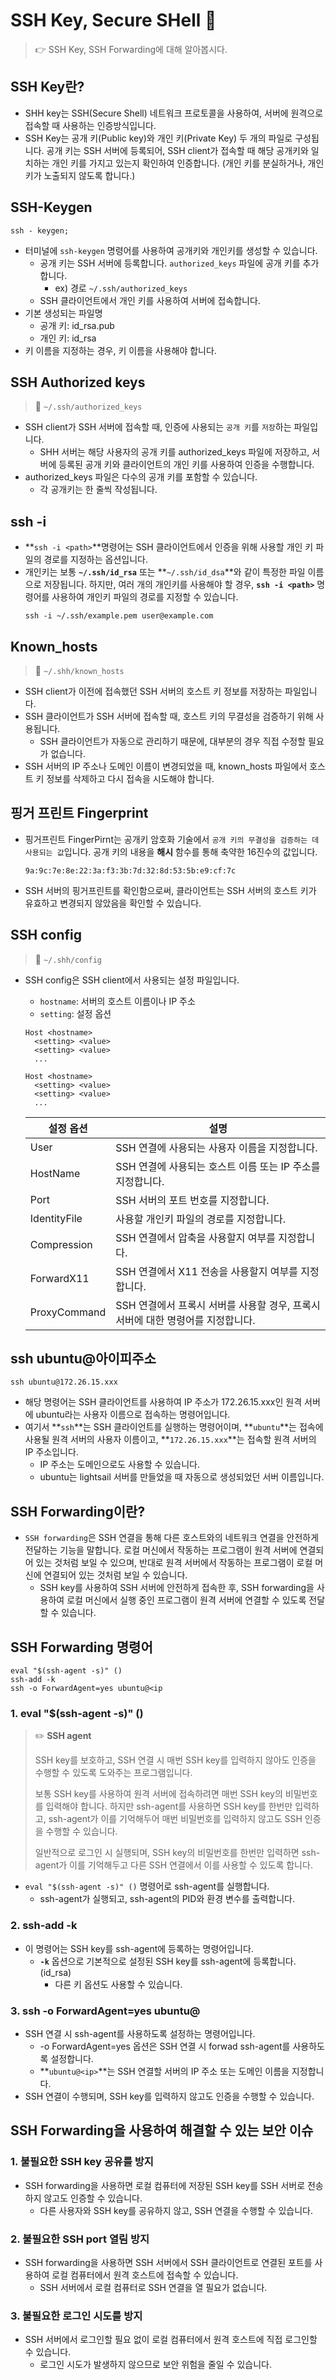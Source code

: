 # SSH Key, Secure SHell 🔐

> 👉 SSH Key, SSH Forwarding에 대해 알아봅시다.

## SSH Key란?

- SHH key는 SSH(Secure Shell) 네트워크 프로토콜을 사용하여, 서버에 원격으로 접속할 때 사용하는 인증방식입니다.
- SSH Key는 공개 키(Public key)와 개인 키(Private Key) 두 개의 파일로 구성됩니다. 공개 키는 SSH 서버에 등록되어, SSH client가 접속할 때 해당 공개키와 일치하는 개인 키를 가지고 있는지 확인하여 인증합니다.
  (개인 키를 분실하거나, 개인 키가 노출되지 않도록 합니다.)

## SSH-Keygen

```tsx
ssh - keygen;
```

- 터미널에 `ssh-keygen` 명령어를 사용하여 공개키와 개인키를 생성할 수 있습니다.
  - 공개 키는 SSH 서버에 등록합니다. `authorized_keys` 파일에 공개 키를 추가합니다.
    - ex) 경로 `~/.ssh/authorized_keys`
  - SSH 클라이언트에서 개인 키를 사용하여 서버에 접속합니다.
- 기본 생성되는 파일명
  - 공개 키: id_rsa.pub
  - 개인 키: id_rsa
- 키 이름을 지정하는 경우, 키 이름을 사용해야 합니다.

## SSH Authorized keys

> 📂 `~/.ssh/authorized_keys`

- SSH client가 SSH 서버에 접속할 때, 인증에 사용되는 `공개 키`를 `저장`하는 파일입니다.
  - SHH 서버는 해당 사용자의 공개 키를 authorized_keys 파일에 저장하고,
    서버에 등록된 공개 키와 클라이언트의 개인 키를 사용하여 인증을 수행합니다.
- authorized_keys 파일은 다수의 공개 키를 포함할 수 있습니다.
  - 각 공개키는 한 줄씩 작성됩니다.

## ssh -i <path>

- **`ssh -i <path>`**명령어는 SSH 클라이언트에서 인증을 위해 사용할 개인 키 파일의 경로를 지정하는 옵션입니다.
- 개인키는 보통 **`~/.ssh/id_rsa`** 또는 **`~/.ssh/id_dsa`**와 같이 특정한 파일 이름으로 저장됩니다. 하지만, 여러 개의 개인키를 사용해야 할 경우, **`ssh -i <path>`** 명령어를 사용하여 개인키 파일의 경로를 지정할 수 있습니다.
  ```tsx
  ssh -i ~/.ssh/example.pem user@example.com
  ```

## Known_hosts

> 📂 `~/.shh/known_hosts`

- SSH client가 이전에 접속했던 SSH 서버의 호스트 키 정보를 저장하는 파일입니다.
- SSH 클라이언트가 SSH 서버에 접속할 때, 호스트 키의 무결성을 검증하기 위해 사용됩니다.
  - SSH 클라이언트가 자동으로 관리하기 때문에, 대부분의 경우 직접 수정할 필요가 없습니다.
- SSH 서버의 IP 주소나 도메인 이름이 변경되었을 때, known_hosts 파일에서 호스트 키 정보를 삭제하고 다시 접속을 시도해야 합니다.

## 핑거 프린트 Fingerprint

- 핑거프린트 FingerPirnt는 공개키 암호화 기술에서 `공개 키의 무결성을 검증하는 데 사용되는 값`입니다. 공개 키의 내용을 **해시** 함수를 통해 축약한 16진수의 값입니다.
  ```tsx
  9a:9c:7e:8e:22:3a:f3:3b:7d:32:8d:53:5b:e9:cf:7c
  ```
- SSH 서버의 핑거프린트를 확인함으로써, 클라이언트는 SSH 서버의 호스트 키가 유효하고 변경되지 않았음을 확인할 수 있습니다.

## SSH config

> 📂 `~/.shh/config`

- SSH config은 SSH client에서 사용되는 설정 파일입니다.

  - `hostname`: 서버의 호스트 이름이나 IP 주소
  - `setting`: 설정 옵션

  ```tsx
  Host <hostname>
    <setting> <value>
    <setting> <value>
    ...

  Host <hostname>
    <setting> <value>
    <setting> <value>
    ...
  ```

  | 설정 옵션    | 설명                                                                            |
  | ------------ | ------------------------------------------------------------------------------- |
  | User         | SSH 연결에 사용되는 사용자 이름을 지정합니다.                                   |
  | HostName     | SSH 연결에 사용되는 호스트 이름 또는 IP 주소를 지정합니다.                      |
  | Port         | SSH 서버의 포트 번호를 지정합니다.                                              |
  | IdentityFile | 사용할 개인키 파일의 경로를 지정합니다.                                         |
  | Compression  | SSH 연결에서 압축을 사용할지 여부를 지정합니다.                                 |
  | ForwardX11   | SSH 연결에서 X11 전송을 사용할지 여부를 지정합니다.                             |
  | ProxyCommand | SSH 연결에서 프록시 서버를 사용할 경우, 프록시 서버에 대한 명령어를 지정합니다. |

## ssh ubuntu@아이피주소

```tsx
ssh ubuntu@172.26.15.xxx
```

- 해당 명령어는 SSH 클라이언트를 사용하여 IP 주소가 172.26.15.xxx인 원격 서버에 ubuntu라는 사용자 이름으로 접속하는 명령어입니다.
- 여기서 **`ssh`**는 SSH 클라이언트를 실행하는 명령어이며, **`ubuntu`**는 접속에 사용될 원격 서버의 사용자 이름이고, **`172.26.15.xxx`**는 접속할 원격 서버의 IP 주소입니다.
  - IP 주소는 도메인으로도 사용할 수 있습니다.
  - ubuntu는 lightsail 서버를 만들었을 때 자동으로 생성되었던 서버 이름입니다.

## SSH Forwarding이란?

- `SSH forwarding`은 SSH 연결을 통해 다른 호스트와의 네트워크 연결을 안전하게 전달하는 기능을 말합니다. 로컬 머신에서 작동하는 프로그램이 원격 서버에 연결되어 있는 것처럼 보일 수 있으며, 반대로 원격 서버에서 작동하는 프로그램이 로컬 머신에 연결되어 있는 것처럼 보일 수 있습니다.
  - SSH key를 사용하여 SSH 서버에 안전하게 접속한 후, SSH forwarding을 사용하여 로컬 머신에서 실행 중인 프로그램이 원격 서버에 연결할 수 있도록 전달할 수 있습니다.

## SSH Forwarding 명령어

```tsx
eval "$(ssh-agent -s)" ()
ssh-add -k
ssh -o ForwardAgent=yes ubuntu@<ip
```

### 1. eval "$(ssh-agent -s)" ()

> ✏️ **SSH agent**
>
> SSH key를 보호하고, SSH 연결 시 매번 SSH key를 입력하지 않아도 인증을 수행할 수 있도록 도와주는 프로그램입니다.
>
> 보통 SSH key를 사용하여 원격 서버에 접속하려면 매번 SSH key의 비밀번호를 입력해야 합니다. 하지만 ssh-agent를 사용하면 SSH key를 한번만 입력하고, ssh-agent가 이를 기억해두어 매번 비밀번호를 입력하지 않고도 SSH 인증을 수행할 수 있습니다.
>
> 일반적으로 로그인 시 실행되며, SSH key의 비밀번호를 한번만 입력하면 ssh-agent가 이를 기억해두고 다른 SSH 연결에서 이를 사용할 수 있도록 합니다.

- `eval "$(ssh-agent -s)" ()` 명령어로 ssh-agent를 실행합니다.
  - ssh-agent가 실행되고, ssh-agent의 PID와 환경 변수를 출력합니다.

### 2. ssh-add -k

- 이 명령어는 SSH key를 ssh-agent에 등록하는 명령어입니다.
  - **`-k`** 옵션으로 기본적으로 설정된 SSH key를 ssh-agent에 등록합니다. (id_rsa)
    - 다른 키 옵션도 사용할 수 있습니다.

### 3. ssh -o ForwardAgent=yes ubuntu@<ip>

- SSH 연결 시 ssh-agent를 사용하도록 설정하는 명령어입니다.
  - -o ForwardAgent=yes 옵션은 SSH 연결 시 forwad ssh-agent를 사용하도록 설정합니다.
  - **`ubuntu@<ip>`**는 SSH 연결할 서버의 IP 주소 또는 도메인 이름을 지정합니다.
- SSH 연결이 수행되며, SSH key를 입력하지 않고도 인증을 수행할 수 있습니다.

## SSH Forwarding을 사용하여 해결할 수 있는 보안 이슈

### 1. 불필요한 SSH key 공유를 방지

- SSH forwarding을 사용하면 로컬 컴퓨터에 저장된 SSH key를 SSH 서버로 전송하지 않고도 인증할 수 있습니다.
  - 다른 사용자와 SSH key를 공유하지 않고, SSH 연결을 수행할 수 있습니다.

### 2. 불필요한 SSH port 열림 방지

- SSH forwarding을 사용하면 SSH 서버에서 SSH 클라이언트로 연결된 포트를 사용하여 로컬 컴퓨터에서 원격 호스트에 접속할 수 있습니다.
  - SSH 서버에서 로컬 컴퓨터로 SSH 연결을 열 필요가 없습니다.

### 3. 불필요한 로그인 시도를 방지

- SSH 서버에서 로그인할 필요 없이 로컬 컴퓨터에서 원격 호스트에 직접 로그인할 수 있습니다.
  - 로그인 시도가 발생하지 않으므로 보안 위험을 줄일 수 있습니다.
